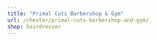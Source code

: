 ```yaml
---
title: "Primal Cuts Barbershop & Gym"
url: /chester/primal-cuts-barbershop-and-gym/
shop: hairdresser
---
```

